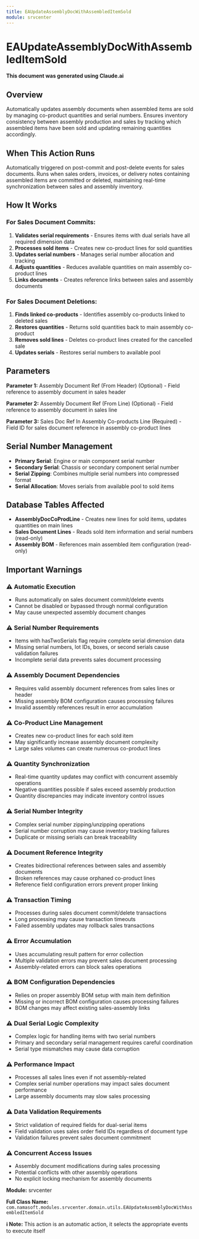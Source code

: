 ```yaml
---
title: EAUpdateAssemblyDocWithAssembledItemSold
module: srvcenter
---
```



<div class='entity-flows'>

# EAUpdateAssemblyDocWithAssembledItemSold

**This document was generated using Claude.ai**

## Overview

Automatically updates assembly documents when assembled items are sold by managing co-product quantities and serial numbers. Ensures inventory consistency between assembly production and sales by tracking which assembled items have been sold and updating remaining quantities accordingly.

## When This Action Runs

Automatically triggered on post-commit and post-delete events for sales documents. Runs when sales orders, invoices, or delivery notes containing assembled items are committed or deleted, maintaining real-time synchronization between sales and assembly inventory.

## How It Works

### For Sales Document Commits:
1. **Validates serial requirements** - Ensures items with dual serials have all required dimension data
2. **Processes sold items** - Creates new co-product lines for sold quantities
3. **Updates serial numbers** - Manages serial number allocation and tracking
4. **Adjusts quantities** - Reduces available quantities on main assembly co-product lines
5. **Links documents** - Creates reference links between sales and assembly documents

### For Sales Document Deletions:
1. **Finds linked co-products** - Identifies assembly co-products linked to deleted sales
2. **Restores quantities** - Returns sold quantities back to main assembly co-product
3. **Removes sold lines** - Deletes co-product lines created for the cancelled sale
4. **Updates serials** - Restores serial numbers to available pool

## Parameters

**Parameter 1:** Assembly Document Ref (From Header) (Optional) - Field reference to assembly document in sales header

**Parameter 2:** Assembly Document Ref (From Line) (Optional) - Field reference to assembly document in sales line

**Parameter 3:** Sales Doc Ref In Assembly Co-products Line (Required) - Field ID for sales document reference in assembly co-product lines

## Serial Number Management

- **Primary Serial**: Engine or main component serial number
- **Secondary Serial**: Chassis or secondary component serial number
- **Serial Zipping**: Combines multiple serial numbers into compressed format
- **Serial Allocation**: Moves serials from available pool to sold items

## Database Tables Affected

- **AssemblyDocCoProdLine** - Creates new lines for sold items, updates quantities on main lines
- **Sales Document Lines** - Reads sold item information and serial numbers (read-only)
- **Assembly BOM** - References main assembled item configuration (read-only)

## Important Warnings

### ⚠️ Automatic Execution
- Runs automatically on sales document commit/delete events
- Cannot be disabled or bypassed through normal configuration
- May cause unexpected assembly document changes

### ⚠️ Serial Number Requirements
- Items with hasTwoSerials flag require complete serial dimension data
- Missing serial numbers, lot IDs, boxes, or second serials cause validation failures
- Incomplete serial data prevents sales document processing

### ⚠️ Assembly Document Dependencies
- Requires valid assembly document references from sales lines or header
- Missing assembly BOM configuration causes processing failures
- Invalid assembly references result in error accumulation

### ⚠️ Co-Product Line Management
- Creates new co-product lines for each sold item
- May significantly increase assembly document complexity
- Large sales volumes can create numerous co-product lines

### ⚠️ Quantity Synchronization
- Real-time quantity updates may conflict with concurrent assembly operations
- Negative quantities possible if sales exceed assembly production
- Quantity discrepancies may indicate inventory control issues

### ⚠️ Serial Number Integrity
- Complex serial number zipping/unzipping operations
- Serial number corruption may cause inventory tracking failures
- Duplicate or missing serials can break traceability

### ⚠️ Document Reference Integrity
- Creates bidirectional references between sales and assembly documents
- Broken references may cause orphaned co-product lines
- Reference field configuration errors prevent proper linking

### ⚠️ Transaction Timing
- Processes during sales document commit/delete transactions
- Long processing may cause transaction timeouts
- Failed assembly updates may rollback sales transactions

### ⚠️ Error Accumulation
- Uses accumulating result pattern for error collection
- Multiple validation errors may prevent sales document processing
- Assembly-related errors can block sales operations

### ⚠️ BOM Configuration Dependencies
- Relies on proper assembly BOM setup with main item definition
- Missing or incorrect BOM configuration causes processing failures
- BOM changes may affect existing sales-assembly links

### ⚠️ Dual Serial Logic Complexity
- Complex logic for handling items with two serial numbers
- Primary and secondary serial management requires careful coordination
- Serial type mismatches may cause data corruption

### ⚠️ Performance Impact
- Processes all sales lines even if not assembly-related
- Complex serial number operations may impact sales document performance
- Large assembly documents may slow sales processing

### ⚠️ Data Validation Requirements
- Strict validation of required fields for dual-serial items
- Field validation uses sales order field IDs regardless of document type
- Validation failures prevent sales document commitment

### ⚠️ Concurrent Access Issues
- Assembly document modifications during sales processing
- Potential conflicts with other assembly operations
- No explicit locking mechanism for assembly documents

**Module:** srvcenter

**Full Class Name:** `com.namasoft.modules.srvcenter.domain.utils.EAUpdateAssemblyDocWithAssembledItemSold`

**ℹ️ Note:** This action is an automatic action, it selects the appropriate events to execute itself


</div>